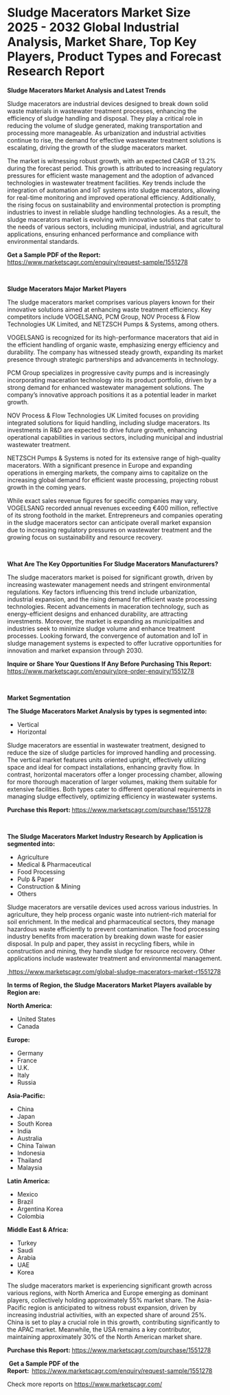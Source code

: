 <p><h1>Sludge Macerators Market Size 2025 - 2032 Global Industrial Analysis, Market Share, Top Key Players, Product Types and Forecast Research Report</h1></p><p><strong>Sludge Macerators Market Analysis and Latest Trends</strong></p>
<p><p>Sludge macerators are industrial devices designed to break down solid waste materials in wastewater treatment processes, enhancing the efficiency of sludge handling and disposal. They play a critical role in reducing the volume of sludge generated, making transportation and processing more manageable. As urbanization and industrial activities continue to rise, the demand for effective wastewater treatment solutions is escalating, driving the growth of the sludge macerators market.</p><p>The market is witnessing robust growth, with an expected CAGR of 13.2% during the forecast period. This growth is attributed to increasing regulatory pressures for efficient waste management and the adoption of advanced technologies in wastewater treatment facilities. Key trends include the integration of automation and IoT systems into sludge macerators, allowing for real-time monitoring and improved operational efficiency. Additionally, the rising focus on sustainability and environmental protection is prompting industries to invest in reliable sludge handling technologies. As a result, the sludge macerators market is evolving with innovative solutions that cater to the needs of various sectors, including municipal, industrial, and agricultural applications, ensuring enhanced performance and compliance with environmental standards.</p></p>
<p><strong>Get a Sample PDF of the Report:&nbsp;</strong> <a href="https://www.marketscagr.com/enquiry/request-sample/1551278?utm_campaign=3188&utm_medium=2&utm_source=Github&utm_content=ia&utm_term=11042025&utm_id=sludge-macerators">https://www.marketscagr.com/enquiry/request-sample/1551278</a></p>
<p>&nbsp;</p>
<p><strong>Sludge Macerators Major Market Players</strong></p>
<p><p>The sludge macerators market comprises various players known for their innovative solutions aimed at enhancing waste treatment efficiency. Key competitors include VOGELSANG, PCM Group, NOV Process & Flow Technologies UK Limited, and NETZSCH Pumps & Systems, among others. </p><p>VOGELSANG is recognized for its high-performance macerators that aid in the efficient handling of organic waste, emphasizing energy efficiency and durability. The company has witnessed steady growth, expanding its market presence through strategic partnerships and advancements in technology.</p><p>PCM Group specializes in progressive cavity pumps and is increasingly incorporating maceration technology into its product portfolio, driven by a strong demand for enhanced wastewater management solutions. The company’s innovative approach positions it as a potential leader in market growth.</p><p>NOV Process & Flow Technologies UK Limited focuses on providing integrated solutions for liquid handling, including sludge macerators. Its investments in R&D are expected to drive future growth, enhancing operational capabilities in various sectors, including municipal and industrial wastewater treatment.</p><p>NETZSCH Pumps & Systems is noted for its extensive range of high-quality macerators. With a significant presence in Europe and expanding operations in emerging markets, the company aims to capitalize on the increasing global demand for efficient waste processing, projecting robust growth in the coming years.</p><p>While exact sales revenue figures for specific companies may vary, VOGELSANG recorded annual revenues exceeding €400 million, reflective of its strong foothold in the market. Entrepreneurs and companies operating in the sludge macerators sector can anticipate overall market expansion due to increasing regulatory pressures on wastewater treatment and the growing focus on sustainability and resource recovery.</p></p>
<p>&nbsp;</p>
<p><strong>What Are The Key Opportunities For Sludge Macerators Manufacturers?</strong></p>
<p><p>The sludge macerators market is poised for significant growth, driven by increasing wastewater management needs and stringent environmental regulations. Key factors influencing this trend include urbanization, industrial expansion, and the rising demand for efficient waste processing technologies. Recent advancements in maceration technology, such as energy-efficient designs and enhanced durability, are attracting investments. Moreover, the market is expanding as municipalities and industries seek to minimize sludge volume and enhance treatment processes. Looking forward, the convergence of automation and IoT in sludge management systems is expected to offer lucrative opportunities for innovation and market expansion through 2030.</p></p>
<p><strong>Inquire or Share Your Questions If Any Before Purchasing This Report:</strong> <a href="https://www.marketscagr.com/enquiry/pre-order-enquiry/1551278?utm_campaign=3188&utm_medium=2&utm_source=Github&utm_content=ia&utm_term=11042025&utm_id=sludge-macerators">https://www.marketscagr.com/enquiry/pre-order-enquiry/1551278</a></p>
<p>&nbsp;</p>
<p><strong>Market Segmentation</strong></p>
<p><strong>The Sludge Macerators Market Analysis by types is segmented into:</strong></p>
<p><ul><li>Vertical</li><li>Horizontal</li></ul></p>
<p><p>Sludge macerators are essential in wastewater treatment, designed to reduce the size of sludge particles for improved handling and processing. The vertical market features units oriented upright, effectively utilizing space and ideal for compact installations, enhancing gravity flow. In contrast, horizontal macerators offer a longer processing chamber, allowing for more thorough maceration of larger volumes, making them suitable for extensive facilities. Both types cater to different operational requirements in managing sludge effectively, optimizing efficiency in wastewater systems.</p></p>
<p><strong>Purchase this Report:&nbsp;</strong><a href="https://www.marketscagr.com/purchase/1551278?utm_campaign=3188&utm_medium=2&utm_source=Github&utm_content=ia&utm_term=11042025&utm_id=sludge-macerators">https://www.marketscagr.com/purchase/1551278</a></p>
<p>&nbsp;</p>
<p><strong>The Sludge Macerators Market Industry Research by Application is segmented into:</strong></p>
<p><ul><li>Agriculture</li><li>Medical & Pharmaceutical</li><li>Food Processing</li><li>Pulp & Paper</li><li>Construction & Mining</li><li>Others</li></ul></p>
<p><p>Sludge macerators are versatile devices used across various industries. In agriculture, they help process organic waste into nutrient-rich material for soil enrichment. In the medical and pharmaceutical sectors, they manage hazardous waste efficiently to prevent contamination. The food processing industry benefits from maceration by breaking down waste for easier disposal. In pulp and paper, they assist in recycling fibers, while in construction and mining, they handle sludge for resource recovery. Other applications include wastewater treatment and environmental management.</p></p>
<p><a href="https://www.marketscagr.com/global-sludge-macerators-market-r1551278?utm_campaign=3188&utm_medium=2&utm_source=Github&utm_content=ia&utm_term=11042025&utm_id=sludge-macerators">&nbsp;https://www.marketscagr.com/global-sludge-macerators-market-r1551278</a></p>
<p><strong>In terms of Region, the Sludge Macerators Market Players available by Region are:</strong></p>
<p>
    <p> <strong> North America: </strong>
        <ul>
            <li>United States</li>
            <li>Canada</li>
        </ul>
        </p> 
    <p> <strong> Europe: </strong>
        <ul>
            <li>Germany</li>
            <li>France</li>
            <li>U.K.</li>
            <li>Italy</li>
            <li>Russia</li>
        </ul>
        </p> 
    <p> <strong> Asia-Pacific: </strong>
        <ul>
            <li>China</li>
            <li>Japan</li>
            <li>South Korea</li>
            <li>India</li>
            <li>Australia</li>
            <li>China Taiwan</li>
            <li>Indonesia</li>
            <li>Thailand</li>
            <li>Malaysia</li>
        </ul>
        </p> 
    <p> <strong> Latin America: </strong>
        <ul>
            <li>Mexico</li>
            <li>Brazil</li>
            <li>Argentina Korea</li>
            <li>Colombia</li>
        </ul>
        </p> 
    <p> <strong> Middle East & Africa: </strong>
        <ul>
            <li>Turkey</li>
            <li>Saudi</li>
            <li>Arabia</li>
            <li>UAE</li>
            <li>Korea</li>
        </ul>
    </p>
    </p>
<p><p>The sludge macerators market is experiencing significant growth across various regions, with North America and Europe emerging as dominant players, collectively holding approximately 55% market share. The Asia-Pacific region is anticipated to witness robust expansion, driven by increasing industrial activities, with an expected share of around 25%. China is set to play a crucial role in this growth, contributing significantly to the APAC market. Meanwhile, the USA remains a key contributor, maintaining approximately 30% of the North American market share.</p></p>
<p><strong>Purchase this Report: </strong><a href="https://www.marketscagr.com/purchase/1551278?utm_campaign=3188&utm_medium=2&utm_source=Github&utm_content=ia&utm_term=11042025&utm_id=sludge-macerators">https://www.marketscagr.com/purchase/1551278</a></p>
<p>&nbsp;<strong>Get a Sample PDF of the Report:&nbsp;&nbsp;</strong><a href="https://www.marketscagr.com/enquiry/request-sample/1551278?utm_campaign=3188&utm_medium=2&utm_source=Github&utm_content=ia&utm_term=11042025&utm_id=sludge-macerators">https://www.marketscagr.com/enquiry/request-sample/1551278</a></p>
<p><strong></strong></p>
<p>Check more reports on <a href="https://www.marketscagr.com/?utm_campaign=3188&utm_medium=2&utm_source=Github&utm_content=ia&utm_term=11042025&utm_id=sludge-macerators">https://www.marketscagr.com/</a></p>